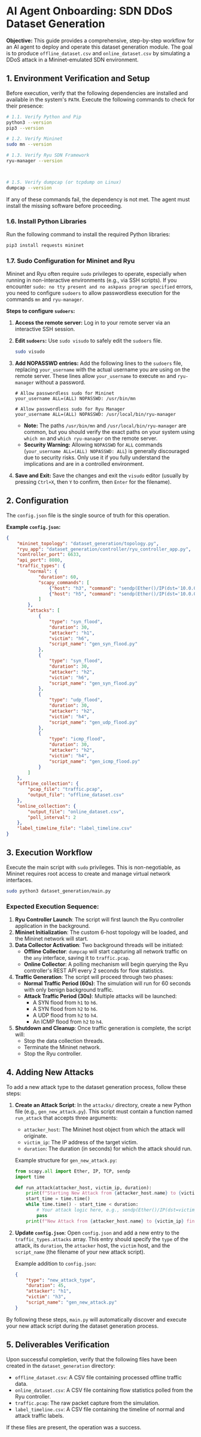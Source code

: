 # AI Agent Onboarding: SDN DDoS Dataset Generation

**Objective:** This guide provides a comprehensive, step-by-step workflow for an AI agent to deploy and operate this dataset generation module. The goal is to produce `offline_dataset.csv` and `online_dataset.csv` by simulating a DDoS attack in a Mininet-emulated SDN environment.

## 1. Environment Verification and Setup

Before execution, verify that the following dependencies are installed and available in the system's `PATH`. Execute the following commands to check for their presence:

```bash
# 1.1. Verify Python and Pip
python3 --version
pip3 --version

# 1.2. Verify Mininet
sudo mn --version

# 1.3. Verify Ryu SDN Framework
ryu-manager --version



# 1.5. Verify dumpcap (or tcpdump on Linux)
dumpcap --version
```

If any of these commands fail, the dependency is not met. The agent must install the missing software before proceeding.

### 1.6. Install Python Libraries

Run the following command to install the required Python libraries:

```bash
pip3 install requests mininet
```

### 1.7. Sudo Configuration for Mininet and Ryu

Mininet and Ryu often require `sudo` privileges to operate, especially when running in non-interactive environments (e.g., via SSH scripts). If you encounter `sudo: no tty present and no askpass program specified` errors, you need to configure `sudoers` to allow passwordless execution for the commands `mn` and `ryu-manager`.

**Steps to configure `sudoers`:**

1.  **Access the remote server:** Log in to your remote server via an interactive SSH session.
2.  **Edit `sudoers`:** Use `sudo visudo` to safely edit the `sudoers` file.
    ```bash
    sudo visudo
    ```
3.  **Add NOPASSWD entries:** Add the following lines to the `sudoers` file, replacing `your_username` with the actual username you are using on the remote server. These lines allow `your_username` to execute `mn` and `ryu-manager` without a password.

    ```
    # Allow passwordless sudo for Mininet
    your_username ALL=(ALL) NOPASSWD: /usr/bin/mn

    # Allow passwordless sudo for Ryu Manager
    your_username ALL=(ALL) NOPASSWD: /usr/local/bin/ryu-manager
    ```
    *   **Note:** The paths `/usr/bin/mn` and `/usr/local/bin/ryu-manager` are common, but you should verify the exact paths on your system using `which mn` and `which ryu-manager` on the remote server.
    *   **Security Warning:** Allowing `NOPASSWD` for `ALL` commands (`your_username ALL=(ALL) NOPASSWD: ALL`) is generally discouraged due to security risks. Only use it if you fully understand the implications and are in a controlled environment.

4.  **Save and Exit:** Save the changes and exit the `visudo` editor (usually by pressing `Ctrl+X`, then `Y` to confirm, then `Enter` for the filename).

## 2. Configuration

The `config.json` file is the single source of truth for this operation.



**Example `config.json`:**
```json
{
    "mininet_topology": "dataset_generation/topology.py",
    "ryu_app": "dataset_generation/controller/ryu_controller_app.py",
    "controller_port": 6633,
    "api_port": 8080,
    "traffic_types": {
        "normal": {
            "duration": 60,
            "scapy_commands": [
                {"host": "h3", "command": "sendp(Ether()/IP(dst='10.0.0.5')/TCP(dport=80, flags='S'), loop=1, inter=0.1)"},
                {"host": "h5", "command": "sendp(Ether()/IP(dst='10.0.0.3')/UDP(dport=53), loop=1, inter=0.1)"}
            ]
        },
        "attacks": [
            {
                "type": "syn_flood",
                "duration": 30,
                "attacker": "h1",
                "victim": "h6",
                "script_name": "gen_syn_flood.py"
            },
            {
                "type": "syn_flood",
                "duration": 30,
                "attacker": "h2",
                "victim": "h6",
                "script_name": "gen_syn_flood.py"
            },
            {
                "type": "udp_flood",
                "duration": 30,
                "attacker": "h2",
                "victim": "h4",
                "script_name": "gen_udp_flood.py"
            },
            {
                "type": "icmp_flood",
                "duration": 30,
                "attacker": "h2",
                "victim": "h4",
                "script_name": "gen_icmp_flood.py"
            }
        ]
    },
    "offline_collection": {
        "pcap_file": "traffic.pcap",
        "output_file": "offline_dataset.csv"
    },
    "online_collection": {
        "output_file": "online_dataset.csv",
        "poll_interval": 2
    },
    "label_timeline_file": "label_timeline.csv"
}
```

## 3. Execution Workflow

Execute the main script with `sudo` privileges. This is non-negotiable, as Mininet requires root access to create and manage virtual network interfaces.

```bash
sudo python3 dataset_generation/main.py
```

### Expected Execution Sequence:

1.  **Ryu Controller Launch**: The script will first launch the Ryu controller application in the background.
2.  **Mininet Initialization**: The custom 6-host topology will be loaded, and the Mininet network will start.
3.  **Data Collector Activation**: Two background threads will be initiated:
    - **Offline Collector**: `dumpcap` will start capturing all network traffic on the `any` interface, saving it to `traffic.pcap`.
    - **Online Collector**: A polling mechanism will begin querying the Ryu controller's REST API every 2 seconds for flow statistics.
4.  **Traffic Generation**: The script will proceed through two phases:
    - **Normal Traffic Period (60s)**: The simulation will run for 60 seconds with only benign background traffic.
    - **Attack Traffic Period (30s)**: Multiple attacks will be launched:
        - A SYN flood from `h1` to `h6`.
        - A SYN flood from `h2` to `h6`.
        - A UDP flood from `h2` to `h4`.
        - An ICMP flood from `h2` to `h4`.
5.  **Shutdown and Cleanup**: Once traffic generation is complete, the script will:
    - Stop the data collection threads.
    - Terminate the Mininet network.
    - Stop the Ryu controller.

## 4. Adding New Attacks

To add a new attack type to the dataset generation process, follow these steps:

1.  **Create an Attack Script**: In the `attacks/` directory, create a new Python file (e.g., `gen_new_attack.py`). This script must contain a function named `run_attack` that accepts three arguments:
    -   `attacker_host`: The Mininet host object from which the attack will originate.
    -   `victim_ip`: The IP address of the target victim.
    -   `duration`: The duration (in seconds) for which the attack should run.

    Example structure for `gen_new_attack.py`:
    ```python
    from scapy.all import Ether, IP, TCP, sendp
    import time

    def run_attack(attacker_host, victim_ip, duration):
        print(f"Starting New Attack from {attacker_host.name} to {victim_ip} for {duration} seconds.")
        start_time = time.time()
        while time.time() - start_time < duration:
            # Your attack logic here, e.g., sendp(Ether()/IP(dst=victim_ip)/TCP(dport=80, flags='S'))
            pass
        print(f"New Attack from {attacker_host.name} to {victim_ip} finished.")
    ```

2.  **Update `config.json`**: Open `config.json` and add a new entry to the `traffic_types.attacks` array. This entry should specify the `type` of the attack, its `duration`, the `attacker` host, the `victim` host, and the `script_name` (the filename of your new attack script).

    Example addition to `config.json`:
    ```json
    {
        "type": "new_attack_type",
        "duration": 45,
        "attacker": "h1",
        "victim": "h3",
        "script_name": "gen_new_attack.py"
    }
    ```

By following these steps, `main.py` will automatically discover and execute your new attack script during the dataset generation process.

## 5. Deliverables Verification

Upon successful completion, verify that the following files have been created in the `dataset_generation` directory:

- `offline_dataset.csv`: A CSV file containing processed offline traffic data.
- `online_dataset.csv`: A CSV file containing flow statistics polled from the Ryu controller.
- `traffic.pcap`: The raw packet capture from the simulation.
- `label_timeline.csv`: A CSV file containing the timeline of normal and attack traffic labels.

If these files are present, the operation was a success.